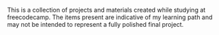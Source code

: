 This is a collection of projects and materials created while studying at freecodecamp. The items present are indicative of my learning path and may not be intended to represent a fully polished final project.
